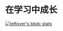 # 在学习中成长
[![leftover's bbdc stats](https://stat.leftover.cn/bbdc?userId=15074970&nickname=nuohan)](https://github.com/left0ver/github-bbdc-stat)
